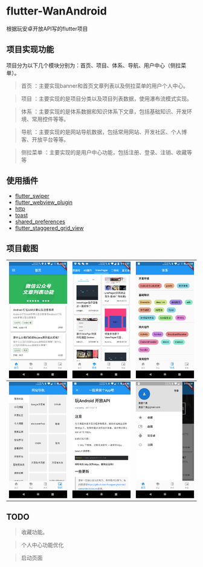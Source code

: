 # flutter-WanAndroid

根据玩安卓开放API写的flutter项目

## 项目实现功能

项目分为以下几个模块分别为：首页、项目、体系、导航、用户中心（侧拉菜单）。

> 首页 ：主要实现banner和首页文章列表以及侧拉菜单的用户个人中心。

> 项目 ：主要实现的是项目分类以及项目列表数据，使用瀑布流模式实现。
 
> 体系 ：主要实现的是体系数据和知识体系下文章，包括基础知识、开发环境、常用控件等等。
 
> 导航 ：主要实现的是网站导航数据，包括常用网站、开发社区、个人博客、开放平台等等。

> 侧拉菜单 ：主要实现的是用户中心功能，包括注册、登录、注销、收藏等等

## 使用插件

- [flutter_swiper](https://pub.dev/packages/flutter_swiper)
- [flutter_webview_plugin](https://pub.dev/packages/flutter_webview_plugin)
- [http](https://pub.dev/packages/http)
- [toast](https://pub.dev/packages/toast)
- [shared_preferences](https://pub.dev/packages/shared_preferences)
- [flutter_staggered_grid_view](https://github.com/letsar/flutter_staggered_grid_view)

## 项目截图

![](source/img/首页.png) |![](source/img/项目.png) | ![](source/img/体系.png) 
:-------------------------:|:-------------------------:|:-------------------------:
![](source/img/导航.png) |![](source/img/h5.png) | ![](source/img/drawer.png) 


## TODO


>  收藏功能。

>  个人中心功能优化

>  启动页面


